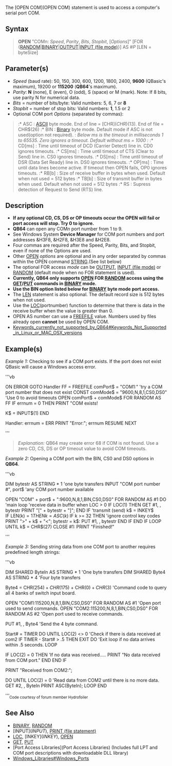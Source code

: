 The [OPEN COM](OPEN COM) statement is used to access a computer's serial port COM.


## Syntax

>  **OPEN** "COMn: *Speed*, *Parity*, *Bits*, *Stopbit*, [*Options*]" [FOR {[RANDOM](RANDOM)|[BINARY](BINARY)|[OUTPUT](OUTPUT)|[INPUT (file mode)](INPUT (file mode))}] AS #*P* [LEN = byteSize]


## Parameter(s)

* *Speed* (baud rate): 50, 150, 300, 600, 1200, 1800, 2400, **9600** (QBasic's maximum), 19200 or **115200** (**QB64**'s maximum).
* *Parity*: **N** (none), E (even), O (odd), S (space) or M (mark). Note: If 8 bits, use parity N for numerical data.
* *Bits* = number of bits/byte: Valid numbers: 5, 6, 7 or **8**
* *Stopbit* = number of stop bits: Valid numbers: **1**, 1.5 or 2
* Optional COM port *Options* (separated by commas):
> :* ASC : [ASCII](ASCII) byte mode. End of line = [CHR$](CHR$)(13). End of file = CHR$(26)
> :* BIN : [Binary](Binary) byte mode. Default mode if ASC is not used(option not required).
> : *Below ms is the timeout in milliseconds 1 to 65535. Zero ignores a timeout. Default without ms = 1000 :*
> :* CD[ms] : Time until timeout of DCD (Carrier Detect) line in. CD0 ignores timeouts.
> :* CS[ms] : Time until timeout of CTS (Clear to Send) line in. CS0 ignores timeouts.
> :* DS[ms] : Time until timeout of DSR (Data Set Ready) line in. DS0 ignores timeouts.
> :* OP[ms] : Time until data lines become active. If timeout then OPEN fails, OP0 ignores timeouts.
> :* RB[b] : Size of receive buffer in bytes when used. Default when not used = 512 bytes
> :* TB[b] : Size of transmit buffer in bytes when used. Default when not used = 512 bytes
> :* RS  : Supress detection of Request to Send (RTS) line.


## Description

* **If any optional CD, CS, DS or OP timeouts occur the OPEN will fail or port access will stop. Try 0 to ignore.**		   
* **QB64** can open any COM*n* port number from 1 to 9.
* See Windows System **Device Manager** for COM port numbers and port addresses &H3F8, &H2F8, &H3E8 and &H2E8.
* Four commas are required after the Speed, Parity, Bits, and Stopbit, even if none of the Options are used.
* Other [OPEN](OPEN) *options* are optional and in any order separated by commas within the OPEN command [STRING](STRING).(See list below)
* The optional FOR access *mode* can be [OUTPUT](OUTPUT), [INPUT (file mode)](INPUT (file mode)) or [RANDOM](RANDOM) (default mode when no FOR statement is used). 
* **Currently, QB64 only supports [OPEN](OPEN) FOR [RANDOM](RANDOM) access using the [GET](GET)/[PUT](PUT) commands in [BINARY](BINARY) mode.**
* **Use the BIN option listed below for [BINARY](BINARY) byte mode port access.**
* The [LEN](LEN) statement is also optional. The default record size is 512 bytes when not used.
* Use the [LOC](LOC)(portnumber) function to determine that there is data in the receive buffer when the value is greater than 0.
* OPEN AS number can use a [FREEFILE](FREEFILE) value. Numbers used by files already open **cannot** be used by OPEN COM.
* [Keywords_currently_not_supported_by_QB64#Keywords_Not_Supported_in_Linux_or_MAC_OSX_versions](Keywords_currently_not_supported_by_QB64#Keywords_Not_Supported_in_Linux_or_MAC_OSX_versions)


## Example(s)

*Example 1:* Checking to see if a COM port exists. If the port does not exist QBasic will cause a Windows access error. 

'''vb

ON ERROR GOTO Handler 
FF = FREEFILE
comPort$ = "COM1:"                         'try a COM port number that does not exist
CONST comMode$ = "9600,N,8,1,CS0,DS0"      'Use 0 to avoid timeouts 
OPEN comPort$ + comMode$ FOR RANDOM AS FF 
IF errnum = 0 THEN PRINT "COM exists!

K$ = INPUT$(1) 
END 

Handler: 
errnum = ERR 
PRINT "Error:"; errnum
RESUME NEXT 

'''
>  *Explanation:* QB64 may create error 68 if COM is not found. Use a zero CD, CS, DS or OP timeout value to avoid COM timeouts.


*Example 2:* Opening a COM port with the BIN, CS0 and DS0 options in **QB64**.

'''vb

DIM bytestr AS STRING * 1  'one byte transfers
INPUT "COM port number #", port$  'any COM port number available

OPEN "COM" + port$ + ":9600,N,8,1,BIN,CS0,DS0" FOR RANDOM AS #1
DO 'main loop
    'receive data in buffer when LOC > 0
    IF LOC(1) THEN 
       GET #1, , bytestr
       PRINT "[" + bytestr + "]";
    END IF
    'transmit (send)
    k$ = INKEY$  
    IF LEN(k$) = 1 THEN
       k = ASC(k$)
       IF k >= 32 THEN     'ignore control key codes
           PRINT ">" + k$ + "<";
           bytestr = k$: PUT #1, , bytestr
       END IF
    END IF
LOOP UNTIL k$ = CHR$(27)
CLOSE #1: PRINT "Finished!" 

'''


*Example 3:* Sending string data from one COM port to another requires predefined length strings:

'''vb

DIM SHARED ByteIn AS STRING * 1 'One byte transfers
DIM SHARED Byte4 AS STRING * 4 'Four byte transfers

Byte4 = CHR$(254) + CHR$(175) + CHR$(0) + CHR$(3) 'Command code to query all 4 banks of switch input board.

OPEN "COM1:115200,N,8,1,BIN,CS0,DS0" FOR RANDOM AS #1 'Open port used to send commands.
OPEN "COM2:115200,N,8,1,BIN,CS0,DS0" FOR RANDOM AS #2 'Open port used to receive commands.

PUT #1, , Byte4 'Send the 4 byte command.

Start# = TIMER
DO UNTIL LOC(2) <> 0 'Check if there is data received at com2
    IF TIMER - Start# > .5 THEN EXIT DO 'Exit loop if no data arrives within .5 seconds.
LOOP

IF LOC(2) = 0 THEN 'If no data was received.....
    PRINT "No data received from COM port."
    END
END IF

PRINT "Received from COM2:";

DO UNTIL LOC(2) = 0 'Read data from COM2 until there is no more data.
    GET #2, , ByteIn
    PRINT ASC(ByteIn);
LOOP
END 

'''<sub>Code courtesy of forum member Hydrofoiler</sub>


## See Also

* [BINARY](BINARY), [RANDOM](RANDOM) 
* [INPUT$](INPUT$), [PRINT (file statement)](PRINT (file statement))
* [LOC](LOC), [INKEY$](INKEY$), [OPEN](OPEN)
* [GET](GET), [PUT](PUT)
* [Port Access Libraries](Port Access Libraries) (Includes full LPT and COM port descriptions with downloadable DLL library)
* [Windows_Libraries#Windows_Ports](Windows_Libraries#Windows_Ports)




